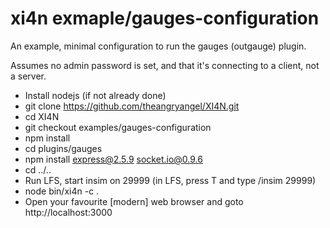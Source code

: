 # xi4n exmaple/gauges-configuration
An example, minimal configuration to run the gauges (outgauge) plugin.

Assumes no admin password is set, and that it's connecting to a client, not a
server.

  - Install nodejs (if not already done)
  - git clone https://github.com/theangryangel/XI4N.git
  - cd XI4N
  - git checkout examples/gauges-configuration
  - npm install
  - cd plugins/gauges
  - npm install express@2.5.9 socket.io@0.9.6
  - cd ../..
  - Run LFS, start insim on 29999 (in LFS, press T and type /insim 29999)
  - node bin/xi4n -c .
  - Open your favourite [modern] web browser and goto http://localhost:3000
